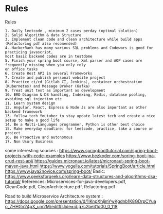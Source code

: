 # Rules
Rules


	1. Daily leetcode , minimum 2 cases perday (optimal solution)
	2. Solid Algorithm & data Structure
	3. Implement clean code and clean architecture while build apps (Refactoring pdf also recomended)
	4. HackerRank has many various SQL problems and Codewars is good for practicing javascript, 
 	most basic backend codes are in testdome
  	5. Finish your spring boot course, Xml parser and AOP cases are frequently missing when you only rely 
   	on office tasks
 	6. Create Rest API in several Frameworks  
	7. Create and publish personal website project
	8. Practice ci/cd (Gitlab CI, Jenkins), container orchestration (Kubernetes) and Message Broker (Kafka)
 	9. Treat unit test as important as development
	10. ERD Diagram & DB handling, Indexing, Redis, database pooling, avoiding sql injection etc
	11. Learn system design
	12. Angular, React, Express & Node Js are also important as other backend framework
  	13. follow tech Youtuber to stay update latest tech and create a nice setup to make a good life
   	14. Be a Multi-Languages programmer, Python is other best choice
    15. Make everyday deadline: for leetcode, practice, take a course or project
    16. Be Proactive and autonomous
    17. Non Usury Business

    

some interesting sources :
https://www.springboottutorial.com/spring-boot-projects-with-code-examples
https://www.bezkoder.com/spring-boot-jpa-crud-rest-api/
https://guides.micronaut.io/latest/micronaut-spring-boot-maven-java.html
https://www.vogella.com/tutorials/SpringBoot/article.html
https://www.java2novice.com/spring-boot/
Basic:
https://www.geeksforgeeks.org/learn-data-structures-and-algorithms-dsa-tutorial/
References: 
Microservices-for-java-developers.pdf, CleanCode.pdf, CleanArchitecture.pdf, Refactoring.pdf 

Road to build Microservice Architecture system : 
https://docs.google.com/presentation/d/1lKnpXhljmYwKgdnb1K8GDrpCYuao_ZHHGn24gX_um2M/edit#slide=id.g7c2be31d00_0_118









